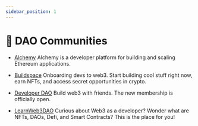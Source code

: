 ```yaml
---
sidebar_position: 1
---
```


# 💪 DAO Communities

- [Alchemy](https://university.alchemy.com/) Alchemy is a developer platform for building and scaling Ethereum applications.

- [Buildspace](https://buildspace.so/) Onboarding devs to web3. Start building cool stuff right now, earn NFTs, and access secret opportunities in crypto.

- [Developer DAO](https://developerdao.notion.site/Getting-Started-with-Developer-DAO-2bddd332c51a4957b0b83f60f9fa4ebe) Build web3 with friends. The new membership is officially open.

- [LearnWeb3DAO](https://www.learnweb3.io/) Curious about Web3 as a developer? Wonder what are NFTs, DAOs, Defi, and Smart Contracts? This is the place for you!
